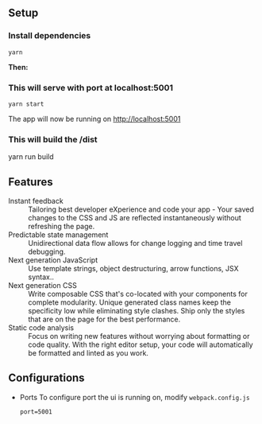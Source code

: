 ## Setup
### Install dependencies
`yarn`

**Then:**
### This will serve with port at localhost:5001
`yarn start`

The app will now be running on [http://localhost:5001](http://localhost:5001) 

### This will build the /dist
yarn run build

## Features
  <dt>Instant feedback</dt>
  <dd>Tailoring best developer eXperience and code your app - Your saved changes to the CSS and JS are reflected instantaneously without refreshing the page.</dd>

  <dt>Predictable state management</dt>
  <dd>Unidirectional data flow allows for change logging and time travel debugging.</dd>

  <dt>Next generation JavaScript</dt>
  <dd>Use template strings, object destructuring, arrow functions, JSX syntax..</dd>

  <dt>Next generation CSS</dt>
  <dd>Write composable CSS that's co-located with your components for complete modularity. Unique generated class names keep the specificity low while eliminating style clashes. Ship only the styles that are on the page for the best performance.</dd>

  <dt>Static code analysis</dt>
  <dd>Focus on writing new features without worrying about formatting or code quality. With the right editor setup, your code will automatically be formatted and linted as you work.</dd>

</dl>

## Configurations

- Ports
  To configure port the ui is running on, modify `webpack.config.js`
  ```
  port=5001
  ```
